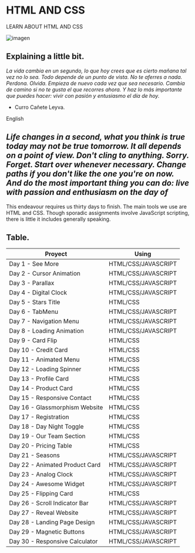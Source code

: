 # HTML AND CSS

LEARN ABOUT HTML AND CSS

![imagen](https://64.media.tumblr.com/77dad2397bb30c74e4399316a02ae58a/454840fd77a85f01-1c/s400x600/bf6a7bfa23c98f8c9ddcbd40087b32253db26de4.jpg)

## Explaining a little bit.

*La vida cambia en un segundo, lo que hoy crees que es cierto mañana tal vez no lo sea. Todo depende de un punto de vista. No te aferres a nada. Perdona. Olvida. Empieza de nuevo cada vez que sea necesario. Cambia de camino si no te gusta el que recorres ahora. Y haz lo más importante que puedes hacer: vivir con pasión y entusiasmo el día de hoy.*

- Curro Cañete Leyva. 

English

*Life changes in a second, what you think is true today may not be true tomorrow. It all depends on a point of view. Don't cling to anything. Sorry. Forget. Start over whenever necessary. Change paths if you don't like the one you're on now. And do the most important thing you can do: live with passion and enthusiasm on the day of*
---------------------------------------

This endeavour requires us thirty days to finish. The main tools we use are HTML and CSS. Though sporadic assignments involve JavaScript scripting, there is little it includes generally speaking.

## Table.

Proyect  | Using
------------- | -------------
Day 1 - See More  | HTML/CSS/JAVASCRIPT
Day 2 - Cursor Animation  | HTML/CSS/JAVASCRIPT
Day 3 - Parallax  | HTML/CSS/JAVASCRIPT
Day 4 - Digital Clock | HTML/CSS/JAVASCRIPT
Day 5 - Stars Title | HTML/CSS
Day 6 - TabMenu | HTML/CSS/JAVASCRIPT
Day 7 - Navigation Menu | HTML/CSS/JAVASCRIPT
Day 8 - Loading Animation |HTML/CSS/JAVASCRIPT
Day 9 - Card Flip | HTML/CSS
Day 10 - Credit Card | HTML/CSS
Day 11 - Animated Menu | HTML/CSS
Day 12 - Loading Spinner | HTML/CSS
Day 13 - Profile Card | HTML/CSS
Day 14 - Product Card | HTML/CSS
Day 15 - Responsive Contact | HTML/CSS
Day 16 - Glassmorphism Website | HTML/CSS
Day 17 - Registration | HTML/CSS
Day 18 - Day Night Toggle | HTML/CSS
Day 19 - Our Team Section | HTML/CSS
Day 20 - Pricing Table | HTML/CSS
Day 21 - Seasons | HTML/CSS/JAVASCRIPT
Day 22 - Animated Product Card | HTML/CSS/JAVASCRIPT
Day 23 - Analog Clock | HTML/CSS/JAVASCRIPT
Day 24 - Awesome Widget | HTML/CSS/JAVASCRIPT
Day 25 - Flipping Card | HTML/CSS
Day 26 - Scroll Indicator Bar | HTML/CSS/JAVASCRIPT
Day 27 - Reveal Website | HTML/CSS/JAVASCRIPT
Day 28 - Landing Page Design | HTML/CSS/JAVASCRIPT
Day 29 - Magnetic Buttons | HTML/CSS/JAVASCRIPT
Day 30 - Responsive Calculator | HTML/CSS/JAVASCRIPT
